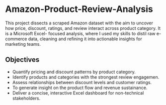 # Amazon-Product-Review-Analysis
This project dissects a scraped Amazon dataset with the aim to uncover how price, discount, ratings, and review interact across product category. It is a Microsoft Excel- focused analysis, where I used my skills to distil raw e-commerce data, cleaning and refining it into actionable insights for marketing teams. 
## Objectives
- Quantify pricing and discount patterns by product category.
- Identify products and categories with the strongest review engagemen.
- Assess relationships between discount levels and customer ratings.
- To generate insight on the product flow and revenue sustainance.
- Deliver a concise, interactive Excel dashboard for non-technical stakeholders.

